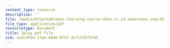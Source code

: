 ```yaml
---
content_type: resource
description: ''
file: /media/https%3A/open-learning-course-data-rc.s3.amazonaws.com/16-842-fundamentals-of-systems-engineering-fall-2015/a1dcd55417ee68460f5fdcfc53575745_MOdNzHR_tck.pdf
file_type: application/pdf
resourcetype: Document
title: 3play pdf file
uid: a1dcd554-17ee-6846-0f5f-dcfc53575745
---
```

